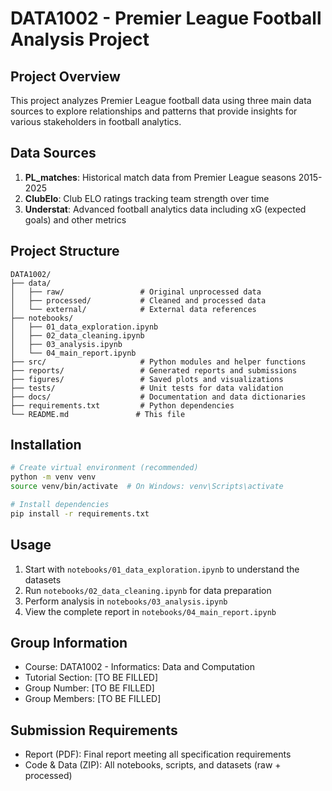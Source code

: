 # DATA1002 - Premier League Football Analysis Project

## Project Overview
This project analyzes Premier League football data using three main data sources to explore relationships and patterns that provide insights for various stakeholders in football analytics.

## Data Sources
1. **PL_matches**: Historical match data from Premier League seasons 2015-2025
2. **ClubElo**: Club ELO ratings tracking team strength over time
3. **Understat**: Advanced football analytics data including xG (expected goals) and other metrics

## Project Structure
```
DATA1002/
├── data/
│   ├── raw/                 # Original unprocessed data
│   ├── processed/           # Cleaned and processed data
│   └── external/            # External data references
├── notebooks/
│   ├── 01_data_exploration.ipynb
│   ├── 02_data_cleaning.ipynb
│   ├── 03_analysis.ipynb
│   └── 04_main_report.ipynb
├── src/                     # Python modules and helper functions
├── reports/                 # Generated reports and submissions
├── figures/                 # Saved plots and visualizations
├── tests/                   # Unit tests for data validation
├── docs/                    # Documentation and data dictionaries
├── requirements.txt         # Python dependencies
└── README.md               # This file
```

## Installation
```bash
# Create virtual environment (recommended)
python -m venv venv
source venv/bin/activate  # On Windows: venv\Scripts\activate

# Install dependencies
pip install -r requirements.txt
```

## Usage
1. Start with `notebooks/01_data_exploration.ipynb` to understand the datasets
2. Run `notebooks/02_data_cleaning.ipynb` for data preparation
3. Perform analysis in `notebooks/03_analysis.ipynb`
4. View the complete report in `notebooks/04_main_report.ipynb`

## Group Information
- Course: DATA1002 - Informatics: Data and Computation
- Tutorial Section: [TO BE FILLED]
- Group Number: [TO BE FILLED]
- Group Members: [TO BE FILLED]

## Submission Requirements
- Report (PDF): Final report meeting all specification requirements
- Code & Data (ZIP): All notebooks, scripts, and datasets (raw + processed)
